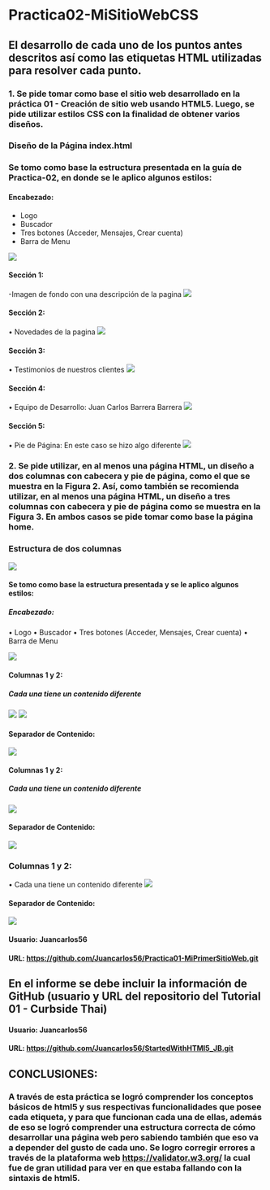 # Practica02-MiSitioWebCSS

## El desarrollo de cada uno de los puntos antes descritos así como las etiquetas HTML utilizadas para resolver cada punto. 

### 1.	Se pide tomar como base el sitio web desarrollado en la práctica 01 - Creación de sitio web usando HTML5. Luego, se pide utilizar estilos CSS con la finalidad de obtener varios diseños.


### Diseño de la Página index.html

### Se tomo como base la estructura presentada en la guía de Practica-02, en donde se le aplico algunos estilos: 

#### Encabezado:
-	Logo
-	Buscador
-	Tres botones (Acceder, Mensajes, Crear cuenta)
-	Barra de Menu

![](https://github.com/Juancarlos56/Practica02-MiSitioWebCSS/blob/master/informe/logo.png)


#### Sección 1: 
-Imagen de fondo con una descripción de la pagina
![](https://github.com/Juancarlos56/Practica02-MiSitioWebCSS/blob/master/informe/fondo.png)

#### Sección 2: 
•	Novedades de la pagina
![](https://github.com/Juancarlos56/Practica02-MiSitioWebCSS/blob/master/informe/novedades.png)
#### Sección 3: 
•	Testimonios de nuestros clientes
![](https://github.com/Juancarlos56/Practica02-MiSitioWebCSS/blob/master/informe/testimonios.png)

#### Sección 4: 
•	Equipo de Desarrollo: Juan Carlos Barrera Barrera
![](https://github.com/Juancarlos56/Practica02-MiSitioWebCSS/blob/master/informe/equipod.png)

#### Sección 5: 
•	Pie de Página: En este caso se hizo algo diferente
![](https://github.com/Juancarlos56/Practica02-MiSitioWebCSS/blob/master/informe/piePagina.png)

### 2.	Se pide utilizar, en al menos una página HTML, un diseño a dos columnas con cabecera y pie de página, como el que se muestra en la Figura 2. Así, como también se recomienda utilizar, en al menos una página HTML, un diseño a tres columnas con cabecera y pie de página como se muestra en la Figura 3. En ambos casos se pide tomar como base la página home.

### Estructura de dos columnas 
![](https://github.com/Juancarlos56/Practica02-MiSitioWebCSS/blob/master/informe/doscolumnasestruc.png)


#### Se tomo como base la estructura presentada y se le aplico algunos estilos: 

##### Encabezado:
•	Logo
•	Buscador
•	Tres botones (Acceder, Mensajes, Crear cuenta)
•	Barra de Menu

![](https://github.com/Juancarlos56/Practica02-MiSitioWebCSS/blob/master/informe/cabeceraMusica.png)


#### Columnas 1 y 2: 
##### Cada una tiene un contenido diferente
![](https://github.com/Juancarlos56/Practica02-MiSitioWebCSS/blob/master/informe/textomusica.png)
![](https://github.com/Juancarlos56/Practica02-MiSitioWebCSS/blob/master/informe/textomusica2.png)

#### Separador de Contenido: 
![](https://github.com/Juancarlos56/Practica02-MiSitioWebCSS/blob/master/informe/bandas.png)

#### Columnas 1 y 2: 
##### Cada una tiene un contenido diferente
![](https://github.com/Juancarlos56/Practica02-MiSitioWebCSS/blob/master/informe/textomusica3.png)

#### Separador de Contenido: 
![](https://github.com/Juancarlos56/Practica02-MiSitioWebCSS/blob/master/informe/bandasMasCono.png)

### Columnas 1 y 2: 
•	Cada una tiene un contenido diferente
![](https://github.com/Juancarlos56/Practica02-MiSitioWebCSS/blob/master/informe/mejoresBandas.png)

#### Separador de Contenido: 
![](https://github.com/Juancarlos56/Practica02-MiSitioWebCSS/blob/master/informe/bandasMasCono.png)



#### Usuario: Juancarlos56
#### URL: https://github.com/Juancarlos56/Practica01-MiPrimerSitioWeb.git

## En el informe se debe incluir la información de GitHub (usuario y URL del repositorio del Tutorial 01 - Curbside Thai)  

#### Usuario: Juancarlos56
#### URL: https://github.com/Juancarlos56/StartedWithHTMl5_JB.git

## CONCLUSIONES:

### A través de esta práctica se logró comprender los conceptos básicos de html5 y sus respectivas funcionalidades que posee cada etiqueta, y para que funcionan cada una de ellas, además de eso se logró comprender una estructura correcta de cómo desarrollar una página web pero sabiendo también que eso va a depender del gusto de cada uno. Se logro corregir errores a través de la plataforma web https://validator.w3.org/ la cual fue de gran utilidad para ver en que estaba fallando con la sintaxis de html5.




